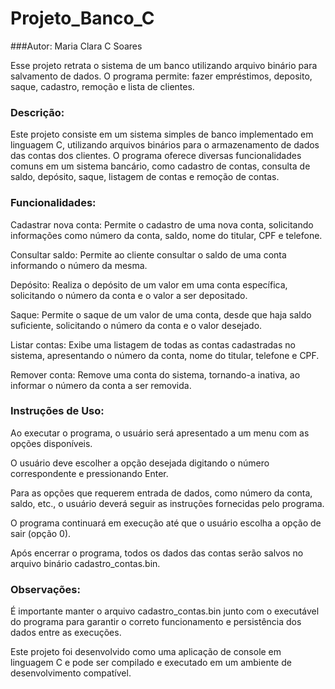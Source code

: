 # Projeto_Banco_C

###Autor: Maria Clara C Soares

Esse projeto retrata o sistema de um banco utilizando arquivo binário para salvamento de dados. O programa permite: fazer empréstimos, deposito, saque, cadastro, remoção e lista de clientes.

### Descrição:

Este projeto consiste em um sistema simples de banco implementado em linguagem C, utilizando arquivos binários para o armazenamento de dados das contas dos clientes. O programa oferece diversas funcionalidades comuns em um sistema bancário, como cadastro de contas, consulta de saldo, depósito, saque, listagem de contas e remoção de contas.

### Funcionalidades:

Cadastrar nova conta: Permite o cadastro de uma nova conta, solicitando informações como número da conta, saldo, nome do titular, CPF e telefone.

Consultar saldo: Permite ao cliente consultar o saldo de uma conta informando o número da mesma.

Depósito: Realiza o depósito de um valor em uma conta específica, solicitando o número da conta e o valor a ser depositado.

Saque: Permite o saque de um valor de uma conta, desde que haja saldo suficiente, solicitando o número da conta e o valor desejado.

Listar contas: Exibe uma listagem de todas as contas cadastradas no sistema, apresentando o número da conta, nome do titular, telefone e CPF.

Remover conta: Remove uma conta do sistema, tornando-a inativa, ao informar o número da conta a ser removida.

### Instruções de Uso:

Ao executar o programa, o usuário será apresentado a um menu com as opções disponíveis.

O usuário deve escolher a opção desejada digitando o número correspondente e pressionando Enter.

Para as opções que requerem entrada de dados, como número da conta, saldo, etc., o usuário deverá seguir as instruções fornecidas pelo programa.

O programa continuará em execução até que o usuário escolha a opção de sair (opção 0).

Após encerrar o programa, todos os dados das contas serão salvos no arquivo binário cadastro_contas.bin.

### Observações:

É importante manter o arquivo cadastro_contas.bin junto com o executável do programa para garantir o correto funcionamento e persistência dos dados entre as execuções.

Este projeto foi desenvolvido como uma aplicação de console em linguagem C e pode ser compilado e executado em um ambiente de desenvolvimento compatível.
